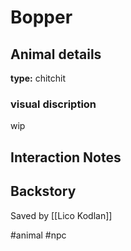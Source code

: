 # Bopper

## Animal details
**type:** chitchit


### visual discription
wip

## Interaction Notes

## Backstory
Saved by [[Lico Kodlan]]

#animal #npc